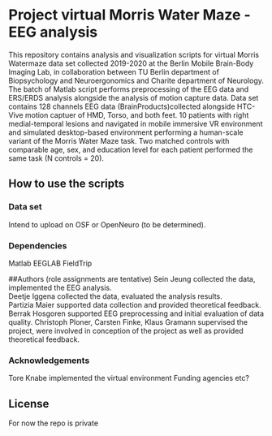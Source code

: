 # Project virtual Morris Water Maze - EEG analysis

This repository contains analysis and visualization scripts for virtual Morris Watermaze data set
collected 2019-2020 at the Berlin Mobile Brain-Body Imaging Lab, 
in collaboration between TU Berlin department of Biopsychology and Neuroergonomics and Charite department of Neurology.
The batch of Matlab script performs preprocessing of the EEG data and ERS/ERDS analysis alongside the analysis of motion capture data.
Data set contains 128 channels EEG data (BrainProducts)collected alongside HTC-Vive motion captuer of HMD, Torso, and both feet.
10 patients with right medial-temporal lesions and navigated in mobile immersive VR environment and simulated desktop-based environment 
performing a human-scale variant of the Morris Water Maze task. Two matched controls with comparable age, sex, and education level for each patient performed the same task (N controls = 20). 

## How to use the scripts

### Data set
Intend to upload on OSF or OpenNeuro (to be determined).  

### Dependencies
Matlab 
EEGLAB
FieldTrip



##Authors (role assignments are tentative)
Sein Jeung collected the data, implemented the EEG analysis.  
Deetje Iggena collected the data, evaluated the analysis results.  
Partizia Maier supported data collection and provided theoretical feedback. 
Berrak Hosgoren supported EEG preprocessing and initial evaluation of data quality. 
Christoph Ploner, Carsten Finke, Klaus Gramann supervised the project, were involved in conception of the project as well as provided theoretical feedback. 

### Acknowledgements
Tore Knabe implemented the virtual environment 
Funding agencies etc?



## License
For now the repo is private
